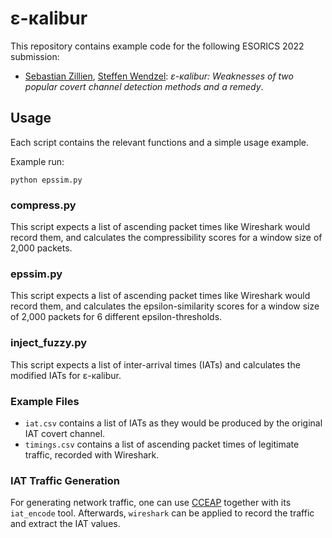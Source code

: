 # ε-κalibur
This repository contains example code for the following ESORICS 2022 submission:

- [Sebastian Zillien](https://scholar.google.de/citations?user=kdCKry4AAAAJ&hl=de), [Steffen Wendzel](https://scholar.google.de/citations?user=DZqkZ1IAAAAJ&hl=en&oi=ao): *ε-κalibur: Weaknesses of two popular covert channel detection methods and a remedy*.

## Usage
Each script contains the relevant functions and a simple usage example.

Example run:

    python epssim.py

### compress.py
This script expects a list of ascending packet times like Wireshark would record them, and calculates the compressibility scores for a window size of 2,000 packets.

### epssim.py
This script expects a list of ascending packet times like Wireshark would record them, and calculates the epsilon-similarity scores for a window size of 2,000 packets for 6 different epsilon-thresholds.

### inject_fuzzy.py
This script expects a list of inter-arrival times (IATs) and calculates the modified IATs for ε-κalibur.

### Example Files
- `iat.csv` contains a list of IATs as they would be produced by the original IAT covert channel.
- `timings.csv` contains a list of ascending packet times of legitimate traffic, recorded with Wireshark.

### IAT Traffic Generation

For generating network traffic, one can use [CCEAP](https://github.com/cdpxe/CCEAP/) together with its `iat_encode` tool. Afterwards, `wireshark` can be applied to record the traffic and extract the IAT values.
